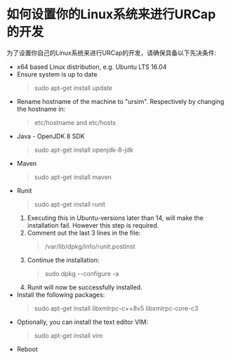 # 如何设置你的Linux系统来进行URCap的开发

为了设置你自己的Linux系统来进行URCap的开发，请确保具备以下先决条件:

* x64 based Linux distribution, e.g. Ubuntu LTS 16.04
* Ensure system is up to date
   > sudo apt-get install update
* Rename hostname of the machine to "ursim". 
   Respectively by changing the hostname in: 
   >etc/hostname and etc/hosts
* Java - OpenJDK 8 SDK
   > sudo apt-get install openjdk-8-jdk
* Maven
   > sudo apt-get install maven
* Runit
   > sudo apt-get install runit
   1. Executing this in Ubuntu-versions later than 14, will make the installation fail. 
   However this step is required. 
   2. Comment out the last 3 lines in the file:
      > /var/lib/dpkg/info/runit.postinst
   3. Continue the installation:
      > sudo dpkg --configure -a
   4. Runit will now be successfully installed.
* Install the following packages: 
   > sudo apt-get install libxmlrpc-c++8v5 libxmlrpc-core-c3
* Optionally, you can install the text editor VIM:
   > sudo apt-get install vim
* Reboot